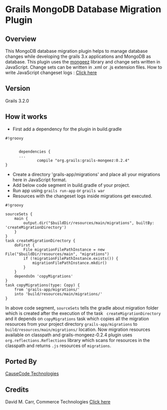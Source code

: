 # Grails MongoDB Database Migration Plugin

## Overview 

This MongoDB database migration plugin helps to manage database changes while developing the grails 3.x applications and MongoDB as database. This plugin uses the [mongeez](https://github.com/mongeez/mongeez) library and change sets written in JavaScript. Change sets can be written in .xml or .js
extension files.
How to write JavaScript changeset logs : [Click here ](https://github.com/mongeez/mongeez/wiki/JavaScript-Change-Log-Format)

## Version
 Grails 3.2.0

## How it works
 * First add a dependency for the plugin in build.gradle

```
#!groovy


      dependencies {
      ...
              compile "org.grails:grails-mongeez:0.2.4"
}
```


   
   
 * Create a directory 'grails-app/migrations' and place all your migrations here in JavaScript format.
 * Add below code segment in build.gradle of your project.
 * Run app using `grails run-app` or `grails war` 
 * Resources with the changeset logs inside migrations get executed.



```
#!groovy

sourceSets {
    main {
        output.dir("$buildDir/resources/main/migrations", builtBy: 'createMigrationDirectory')
    }
}
task createMigrationDirectory {
    doFirst {
        File migrationFilePathInstance = new File("$buildDir/resources/main", "migrations")
        if (!migrationFilePathInstance.exists()) {
            migrationFilePathInstance.mkdir()
        }
    }
    dependsOn 'copyMigrations'
}
task copyMigrations(type: Copy) {
    from 'grails-app/migrations/'
    into 'build/resources/main/migrations/'
}
```


In above code segment, `sourceSets` tells the gradle about migration folder which is created after the execution of the task ` createMigrationDirectory` and it depends on `copyMigrations` task which copies all the migration resources from your project directory `grails-app/migrations` to `build/resources/main/migrations/` location. Now migration resources available on classpath and grails-mongeez-0.2.4 plugin uses `org.reflections.Reflections` library which scans for resources in the classpath and returns `.js` resources of `migrations`.

## Ported By

[CauseCode Technologies](https://causecode.com/)

## Credits

David M. Carr, Commerce Technologies  [Click here](https://grails.org/plugin/mongeez)